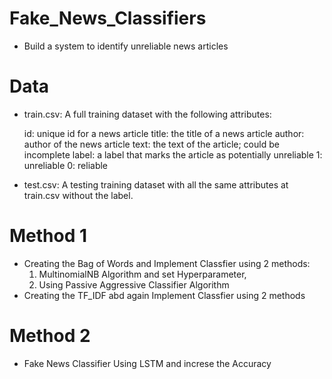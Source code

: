 # Fake_News_Classifiers
* Build a system to identify unreliable news articles
 # Data
* train.csv: A full training dataset with the following attributes:

    id: unique id for a news article
    title: the title of a news article
    author: author of the news article
    text: the text of the article; could be incomplete
    label: a label that marks the article as potentially unreliable
    1: unreliable
    0: reliable
* test.csv: A testing training dataset with all the same attributes at train.csv without the label.
 # Method 1
* Creating the Bag of Words and Implement Classfier using 2 methods:
   1. MultinomialNB Algorithm and set Hyperparameter,
   2. Using Passive Aggressive Classifier Algorithm
* Creating the TF_IDF abd again Implement Classfier using 2 methods
 # Method 2
* Fake News Classifier Using LSTM and increse the Accuracy
